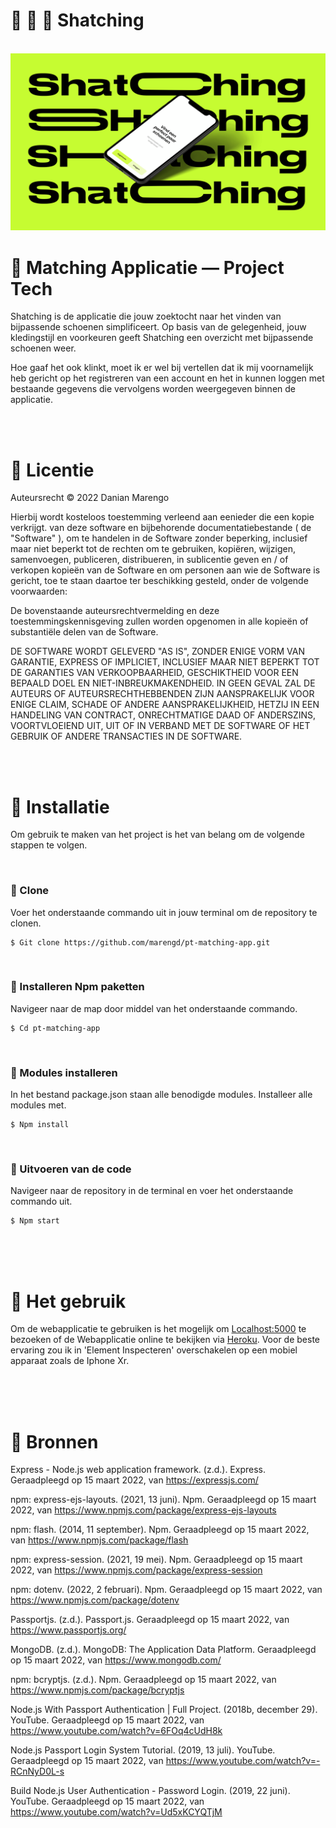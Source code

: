 # 📱 💸 👟 Shatching 


<br>

<img src="/images_wiki/thumbnail.png" alt="">

<br>


# 📱 Matching Applicatie ― Project Tech
Shatching is de applicatie die jouw zoektocht naar het vinden van bijpassende schoenen simplificeert. Op basis van de gelegenheid, jouw kledingstijl en voorkeuren geeft Shatching een overzicht met bijpassende schoenen weer. 

Hoe gaaf het ook klinkt, moet ik er wel bij vertellen dat ik mij voornamelijk heb gericht op het registreren van een account en het in kunnen loggen met bestaande gegevens die vervolgens worden weergegeven binnen de applicatie. 

<br>
<br>

# 📝 Licentie

Auteursrecht © 2022 Danian Marengo

Hierbij wordt kosteloos toestemming verleend aan eenieder die een kopie verkrijgt.
van deze software en bijbehorende documentatiebestande ( de "Software" ), om te handelen
in de Software zonder beperking, inclusief maar niet beperkt tot de rechten
om te gebruiken, kopiëren, wijzigen, samenvoegen, publiceren, distribueren, in sublicentie geven en / of verkopen
kopieën van de Software en om personen aan wie de Software is gericht, toe te staan
daartoe ter beschikking gesteld, onder de volgende voorwaarden:

De bovenstaande auteursrechtvermelding en deze toestemmingskennisgeving zullen worden opgenomen in alle
kopieën of substantiële delen van de Software.
  
DE SOFTWARE WORDT GELEVERD "AS IS", ZONDER ENIGE VORM VAN GARANTIE, EXPRESS OF
IMPLICIET, INCLUSIEF MAAR NIET BEPERKT TOT DE GARANTIES VAN VERKOOPBAARHEID,
GESCHIKTHEID VOOR EEN BEPAALD DOEL EN NIET-INBREUKMAKENDHEID. IN GEEN GEVAL ZAL DE
AUTEURS OF AUTEURSRECHTHEBBENDEN ZIJN AANSPRAKELIJK VOOR ENIGE CLAIM, SCHADE OF ANDERE
AANSPRAKELIJKHEID, HETZIJ IN EEN HANDELING VAN CONTRACT, ONRECHTMATIGE DAAD OF ANDERSZINS, VOORTVLOEIEND UIT,
UIT OF IN VERBAND MET DE SOFTWARE OF HET GEBRUIK OF ANDERE TRANSACTIES IN DE
SOFTWARE.

<br>
<br>

# 👟 Installatie
Om gebruik te maken van het project is het van belang om de volgende stappen te volgen. 

<br>


### 👟 Clone 
Voer het onderstaande commando uit in jouw terminal om de repository te clonen.
```
$ Git clone https://github.com/marengd/pt-matching-app.git
```

<br>


### 👟 Installeren Npm paketten
Navigeer naar de map door middel van het onderstaande commando.

```
$ Cd pt-matching-app
```

<br>


### 👟 Modules installeren
In het bestand package.json staan alle benodigde modules. Installeer alle modules met.

```
$ Npm install
```

<br>


### 👟 Uitvoeren van de code
Navigeer naar de repository in de terminal en voer het onderstaande commando uit.

```
$ Npm start
```

<br>
<br>
<br>

# 🥾 Het gebruik

Om de webapplicatie te gebruiken is het mogelijk om [Localhost:5000](http://localhost:5000) te bezoeken of de Webapplicatie online te bekijken via [Heroku](https://shatching.herokuapp.com/log_in). Voor de beste ervaring zou ik in 'Element Inspecteren' overschakelen op een mobiel apparaat zoals de Iphone Xr.

<br>
<br>
<br>


# 👢 Bronnen

Express - Node.js web application framework. (z.d.). Express. Geraadpleegd op 15 maart 2022, van https://expressjs.com/

npm: express-ejs-layouts. (2021, 13 juni). Npm. Geraadpleegd op 15 maart 2022, van https://www.npmjs.com/package/express-ejs-layouts

npm: flash. (2014, 11 september). Npm. Geraadpleegd op 15 maart 2022, van https://www.npmjs.com/package/flash

npm: express-session. (2021, 19 mei). Npm. Geraadpleegd op 15 maart 2022, van https://www.npmjs.com/package/express-session

npm: dotenv. (2022, 2 februari). Npm. Geraadpleegd op 15 maart 2022, van https://www.npmjs.com/package/dotenv

Passportjs. (z.d.). Passport.js. Geraadpleegd op 15 maart 2022, van https://www.passportjs.org/

MongoDB. (z.d.). MongoDB: The Application Data Platform. Geraadpleegd op 15 maart 2022, van https://www.mongodb.com/

npm: bcryptjs. (z.d.). Npm. Geraadpleegd op 15 maart 2022, van https://www.npmjs.com/package/bcryptjs

Node.js With Passport Authentication | Full Project. (2018b, december 29). YouTube. Geraadpleegd op 15 maart 2022, van https://www.youtube.com/watch?v=6FOq4cUdH8k

Node.js Passport Login System Tutorial. (2019, 13 juli). YouTube. Geraadpleegd op 15 maart 2022, van https://www.youtube.com/watch?v=-RCnNyD0L-s

Build Node.js User Authentication - Password Login. (2019, 22 juni). YouTube. Geraadpleegd op 15 maart 2022, van https://www.youtube.com/watch?v=Ud5xKCYQTjM

